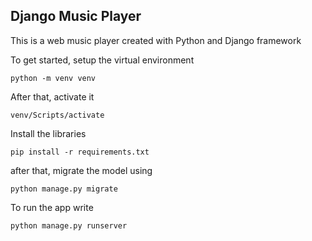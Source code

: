 ## Django Music Player

This is a web music player created with Python and Django framework

To get started, setup the virtual environment

```
python -m venv venv 
```

After that, activate it

```
venv/Scripts/activate
```

Install the libraries

```
pip install -r requirements.txt
```

after that, migrate the model using

```
python manage.py migrate
```

To run the app write

```
python manage.py runserver
```
